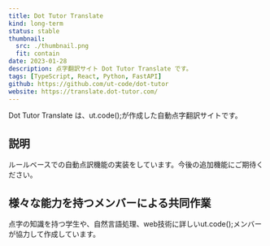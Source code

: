 ```yaml
---
title: Dot Tutor Translate
kind: long-term
status: stable
thumbnail:
  src: ./thumbnail.png
  fit: contain
date: 2023-01-28
description: 点字翻訳サイト Dot Tutor Translate です。
tags: [TypeScript, React, Python, FastAPI]
github: https://github.com/ut-code/dot-tutor
website: https://translate.dot-tutor.com/
---
```


Dot Tutor Translate は、ut.code();が作成した自動点字翻訳サイトです。

## 説明

ルールベースでの自動点訳機能の実装をしています。今後の追加機能にご期待ください。

## 様々な能力を持つメンバーによる共同作業

点字の知識を持つ学生や、自然言語処理、web技術に詳しいut.code();メンバーが協力して作成しています。
